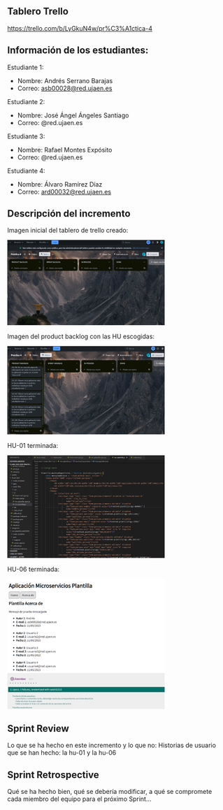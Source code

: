 ## Tablero Trello

https://trello.com/b/LyGkuN4w/pr%C3%A1ctica-4

## Información de los estudiantes:

Estudiante 1:
- Nombre: Andrés Serrano Barajas 
- Correo: asb00028@red.ujaen.es

Estudiante 2:
- Nombre: José Ángel Ángeles Santiago 
- Correo: @red.ujaen.es

Estudiante 3:
- Nombre: Rafael Montes Expósito 
- Correo: @red.ujaen.es

Estudiante 4:
- Nombre: Álvaro Ramírez Díaz 
- Correo: ard00032@red.ujaen.es

## Descripción del incremento

Imagen inicial del tablero de trello creado:

<img src='imagenes/trello-inicio.PNG' heigth='100' width='360'>

Imagen del product backlog con las HU escogidas:

<img src='imagenes/decision-product-backlog.PNG' heigth='100' width='360'>

HU-01 terminada:

<img src='imagenes/hu-01.PNG' heigth='100' width='360'>

HU-06 terminada:

<img src='imagenes/hu-06.PNG' heigth='100' width='360'>


## Sprint Review

Lo que se ha hecho en este incremento y lo que no: Historias de usuario que se han hecho: la hu-01 y la hu-06

## Sprint Retrospective

Qué se ha hecho bien, qué se debería modificar, a qué se compromete cada miembro del equipo para el próximo Sprint...


